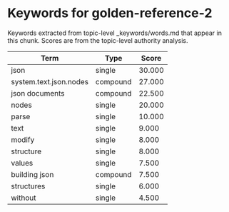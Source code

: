 # Keywords for golden-reference-2

Keywords extracted from topic-level _keywords/words.md that appear in this chunk.
Scores are from the topic-level authority analysis.

| Term | Type | Score |
|------|------|-------|
| json | single | 30.000 |
| system.text.json.nodes | compound | 27.000 |
| json documents | compound | 22.500 |
| nodes | single | 20.000 |
| parse | single | 10.000 |
| text | single | 9.000 |
| modify | single | 8.000 |
| structure | single | 8.000 |
| values | single | 7.500 |
| building json | compound | 7.500 |
| structures | single | 6.000 |
| without | single | 4.500 |
